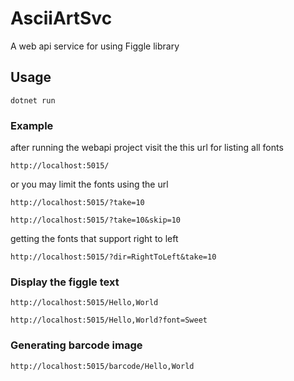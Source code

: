 # AsciiArtSvc

A web api service for using Figgle library

## Usage
`dotnet run`

### Example

after running the webapi project visit the this url for listing all fonts

`http://localhost:5015/`

or you may limit the fonts using the url

`http://localhost:5015/?take=10`

`http://localhost:5015/?take=10&skip=10`

getting the fonts that support right to left

`http://localhost:5015/?dir=RightToLeft&take=10`

### Display the figgle text
`http://localhost:5015/Hello,World`

`http://localhost:5015/Hello,World?font=Sweet`

### Generating barcode image
`http://localhost:5015/barcode/Hello,World`